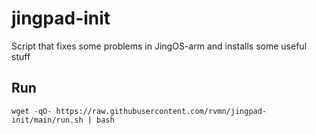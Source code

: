 # jingpad-init
Script that fixes some problems in JingOS-arm and installs some useful stuff

## Run
```
wget -qO- https://raw.githubusercontent.com/rvmn/jingpad-init/main/run.sh | bash
```